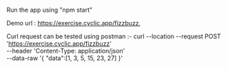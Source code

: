 Run the app using "npm start"

Demo url : https://exercise.cyclic.app/fizzbuzz,

Curl request can be tested using postman :-
curl --location --request POST 'https://exercise.cyclic.app/fizzbuzz' \
--header 'Content-Type: application/json' \
--data-raw '{
    "data":[1, 3, 5, 15, 23, 27]
}'
